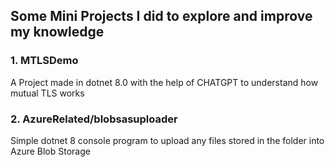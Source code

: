 ## Some Mini Projects I did to explore and improve my knowledge

### 1. MTLSDemo
A Project made in dotnet 8.0 with the help of CHATGPT to understand how mutual TLS works 

### 2. AzureRelated/blobsasuploader
Simple dotnet 8 console program to upload any files stored in the folder into Azure Blob Storage



